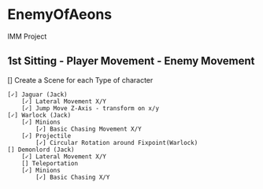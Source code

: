 # EnemyOfAeons
 IMM Project

## 1st Sitting - Player Movement - Enemy Movement
[] Create a Scene for each Type of character
   
    [✓] Jaguar (Jack)
        [✓] Lateral Movement X/Y
        [✓] Jump Move Z-Axis - transform on x/y
    [✓] Warlock (Jack)
        [✓] Minions
            [✓] Basic Chasing Movement X/Y
        [✓] Projectile
            [✓] Circular Rotation around Fixpoint(Warlock)
    [] Demonlord (Jack)
        [✓] Lateral Movement X/Y
        [] Teleportation
        [✓] Minions
            [✓] Basic Chasing X/Y
